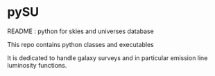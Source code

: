 # pySU
README : python for skies and universes database

This repo contains python classes and executables

It is dedicated to handle galaxy surveys and in particular emission line luminosity functions.


